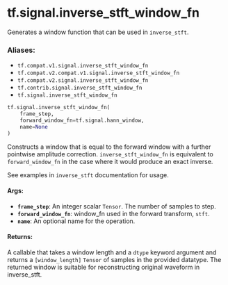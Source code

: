 <div itemscope itemtype="http://developers.google.com/ReferenceObject">
<meta itemprop="name" content="tf.signal.inverse_stft_window_fn" />
<meta itemprop="path" content="Stable" />
</div>

# tf.signal.inverse_stft_window_fn

Generates a window function that can be used in `inverse_stft`.

### Aliases:

* `tf.compat.v1.signal.inverse_stft_window_fn`
* `tf.compat.v2.compat.v1.signal.inverse_stft_window_fn`
* `tf.compat.v2.signal.inverse_stft_window_fn`
* `tf.contrib.signal.inverse_stft_window_fn`
* `tf.signal.inverse_stft_window_fn`

``` python
tf.signal.inverse_stft_window_fn(
    frame_step,
    forward_window_fn=tf.signal.hann_window,
    name=None
)
```

<!-- Placeholder for "Used in" -->

Constructs a window that is equal to the forward window with a further
pointwise amplitude correction.  `inverse_stft_window_fn` is equivalent to
`forward_window_fn` in the case where it would produce an exact inverse.

See examples in `inverse_stft` documentation for usage.

#### Args:


* <b>`frame_step`</b>: An integer scalar `Tensor`. The number of samples to step.
* <b>`forward_window_fn`</b>: window_fn used in the forward transform, `stft`.
* <b>`name`</b>: An optional name for the operation.


#### Returns:

A callable that takes a window length and a `dtype` keyword argument and
  returns a `[window_length]` `Tensor` of samples in the provided datatype.
  The returned window is suitable for reconstructing original waveform in
  inverse_stft.
